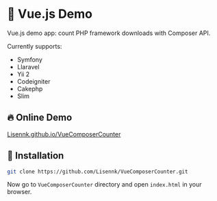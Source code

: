 # :tiger: Vue.js Demo 

Vue.js demo app: count PHP framework downloads with Composer API.

Currently supports:
* Symfony
* Llaravel
* Yii 2
* Codeigniter
* Cakephp
* Slim

## :fire: Online Demo

<a href="//lisennk.github.io/VueComposerCounter">Lisennk.github.io/VueComposerCounter</a>

## :gem: Installation 
```bash
git clone https://github.com/Lisennk/VueComposerCounter.git
```
Now go to `VueComposerCounter` directory and open `index.html` in your browser.
